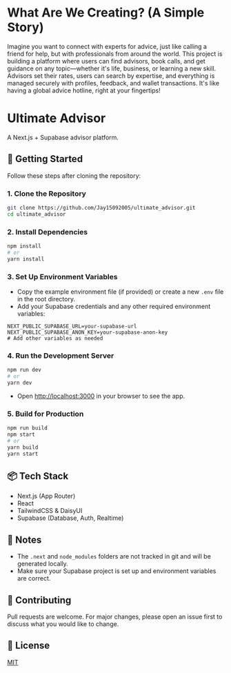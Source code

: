# What Are We Creating? (A Simple Story)

Imagine you want to connect with experts for advice, just like calling a friend for help, but with professionals from around the world. This project is building a platform where users can find advisors, book calls, and get guidance on any topic—whether it's life, business, or learning a new skill. Advisors set their rates, users can search by expertise, and everything is managed securely with profiles, feedback, and wallet transactions. It's like having a global advice hotline, right at your fingertips!

# Ultimate Advisor

A Next.js + Supabase advisor platform.

## 🚀 Getting Started

Follow these steps after cloning the repository:

### 1. Clone the Repository
```bash
git clone https://github.com/Jay15092005/ultimate_advisor.git
cd ultimate_advisor
```

### 2. Install Dependencies
```bash
npm install
# or
yarn install
```

### 3. Set Up Environment Variables
- Copy the example environment file (if provided) or create a new `.env` file in the root directory.
- Add your Supabase credentials and any other required environment variables:

```
NEXT_PUBLIC_SUPABASE_URL=your-supabase-url
NEXT_PUBLIC_SUPABASE_ANON_KEY=your-supabase-anon-key
# Add other variables as needed
```

### 4. Run the Development Server
```bash
npm run dev
# or
yarn dev
```
- Open [http://localhost:3000](http://localhost:3000) in your browser to see the app.

### 5. Build for Production
```bash
npm run build
npm start
# or
yarn build
yarn start
```

## 📦 Tech Stack
- Next.js (App Router)
- React
- TailwindCSS & DaisyUI
- Supabase (Database, Auth, Realtime)

## 📝 Notes
- The `.next` and `node_modules` folders are not tracked in git and will be generated locally.
- Make sure your Supabase project is set up and environment variables are correct.

## 🤝 Contributing
Pull requests are welcome. For major changes, please open an issue first to discuss what you would like to change.

## 📄 License
[MIT](LICENSE)
